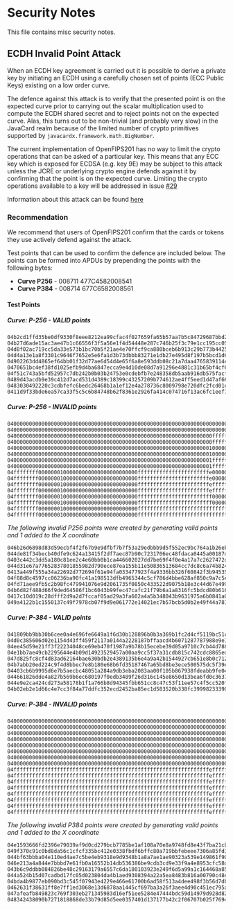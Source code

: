    # Security Notes
   
   This file contains misc security notes.
   
   ## ECDH Invalid Point Attack
   When an ECDH key agreement is carried out it is possible to derive a private key by initiating an ECDH using a carefully
   chosen set of points (ECC Public Keys) existing on a low order curve.
   
   The defence against this attack is to verify that the presented point is on the expected curve prior to carrying out the scalar
   multiplication used to compute the ECDH shared secret and to reject points not on the expected curve. Alas, this turns
   out to be non-trivial (and probably very slow) in the JavaCard realm because of the limited number of crypto primitives
   supported by `javacardx.framework.math.BigNumber`.
   
   The current implementation of OpenFIPS201 has no way to limit the crypto operations that can be asked of a particular
   key. This means that any ECC key which is exposed for ECDSA (e.g. key 9E) may be subject to this attack unless the JCRE
   or underlying crypto engine defends against it by confirming that the point is on the expected curve. Limiting the
   crypto operations available to a key will be addressed in issue [#29](https://github.com/makinako/OpenFIPS201/issues/29) 
   
   Information about this attack can be found [here](https://web-in-security.blogspot.com/2015/09/practical-invalid-curve-attacks.html)
   
   ### Recommendation
   We recommend that users of OpenFIPS201 confirm that the cards or tokens they use actively defend against the attack.
   
   Test points that can be used to confirm the defence are included below. The points can be formed into APDUs by
   prepending the points with the following bytes:
   
   * __Curve P256__ - 008711 <key number> 477C4582008541 <point>
   * __Curve P384__ - 008714 <key number> 677C6582008561 <point>
   
   #### Test Points
   ##### Curve: P-256 - VALID points
   ```
   04b2cd1ffd35be0df9330f8eee8212ea99cfac4f027659fa65b57aa7b5c84729687bbd298f68f24cab97b2013808870820769b9e0771b038106f14f7b94b2b698f
   04b27d6ade15ac3ae47b1c66556f3f5a56e1f4d54448e287c746b25f3c79e1cc195cc0529d6d8eef73b5dd62e51137df259b530b5a1af5ff393a7eb0aaeb6ad308
   04d8f02ac719cc5da33e573b1bc70b5f21ae4e70ffcf9ca880bceb6b913c29b773b442500c64b8249b1587e95b6f8dacd50439eba5a5139a35a2f27487285d4c5d
   04d4a13e1a8f3301c9646f7652e5e6fa1d3b73dbbb83271e1db27e495d8f197b5bcd1d69ab4c98ddbdeac1025d29618b55b72723beb8fe148302a7c51168492302
   04902263dd4865ef64bb01f32d77ae6d54d4e65f6a8e593ddb08c21a7daa4765839114e0b8577188740f8ba8d5cb6f2c23062f3b6bed45f005b4bfd339f0729f55
   0470651bc4ef38fd1025efb9d4ba6847ecca9e4d10de08d7a91296e4881c31b65bf4cf6bfae2394cc12355178c9663bd7344ed4c5b84470406f2ef8df9229d5ac6
   04f51c743a5bfd52957c7db242b0b03b24753e0cdebfb7e248358db5aab916db575facfe6fa09bf244fb1affc45e5f4941353879669f668cabcba0b5a74b3ac510
   0489d43acdb9e39c412d7acd531d4389c18399c43257209b774612ae4ff5eed1d47af66c639eb814661deb202a9d3234f8146b0bad7ba65b020058ae54c39e4642
   0483030492220c3cdbfefc6bedc26468b1a1ef12e4a278736c8009798e720dfc2fcd01ea5a2eed6d85c16d183731f96e2b220520b6b5f3a6da50f4a6c3f7af3a9f
   0411d9f33bde6ea57ca33f5c5c6b84748b62f8361e2926fa414c074716f13ac6fc1eef72ac622bf527f50c0f9dc55a22d387e04f59d87d2d635e6aeb875f5e35f4
   ```
   
   ##### Curve: P-256 - INVALID points
   ```
   0400000000000000000000000000000000000000000000000000000000000000000000000000000000000000000000000000000000000000000000000000000000
   0400000000000000000000000000000000000000000000000000000000000000000000000000000000000000000000000000000000000000000000000000000001
   040000000000000000000000000000000000000000000000000000000000000000ffffffff00000001000000000000000000000000fffffffffffffffffffffffe
   040000000000000000000000000000000000000000000000000000000000000000ffffffff00000001000000000000000000000000ffffffffffffffffffffffff
   0400000000000000000000000000000000000000000000000000000000000000010000000000000000000000000000000000000000000000000000000000000000
   0400000000000000000000000000000000000000000000000000000000000000010000000000000000000000000000000000000000000000000000000000000001
   040000000000000000000000000000000000000000000000000000000000000001ffffffff00000001000000000000000000000000fffffffffffffffffffffffe
   040000000000000000000000000000000000000000000000000000000000000001ffffffff00000001000000000000000000000000ffffffffffffffffffffffff
   04ffffffff00000001000000000000000000000000fffffffffffffffffffffffe0000000000000000000000000000000000000000000000000000000000000000
   04ffffffff00000001000000000000000000000000fffffffffffffffffffffffe0000000000000000000000000000000000000000000000000000000000000001
   04ffffffff00000001000000000000000000000000fffffffffffffffffffffffeffffffff00000001000000000000000000000000fffffffffffffffffffffffe
   04ffffffff00000001000000000000000000000000fffffffffffffffffffffffeffffffff00000001000000000000000000000000ffffffffffffffffffffffff
   04ffffffff00000001000000000000000000000000ffffffffffffffffffffffff0000000000000000000000000000000000000000000000000000000000000000
   04ffffffff00000001000000000000000000000000ffffffffffffffffffffffff0000000000000000000000000000000000000000000000000000000000000001
   04ffffffff00000001000000000000000000000000ffffffffffffffffffffffffffffffff00000001000000000000000000000000fffffffffffffffffffffffe
   04ffffffff00000001000000000000000000000000ffffffffffffffffffffffffffffffff00000001000000000000000000000000ffffffffffffffffffffffff
   ```
   
   _The following invalid P256 points were created by generating valid points and 1 added to the X coordinate_
   ```
   046b26d6898d83d59ecbf4f2f67b9e9dfbf7b7f53a29edbbb9d5f552ec9bc764a1b26eb362bc08f76f9236c29abda0f18c0dda139f95894170aa4465530a537104
   044de81f34becb40dfe9c624a13415f2df7aec87b90c7231706ec48fdaca0445a00187d6f4b77989059481c5b96c5d20a90c5ce23368a588073037320f9572a35e
   0403c442c3dd5a180c81ee2c4e60bb0b1ca446602027dd7be69f4f0e4a17a7c2627472d7f0782e5f655a259773e458a4e870434f52f21243ca62af81a793d23e0d
   044d31e67a77652837801855982d790ece87ea155b11e50836513684cc7dc8c6a74b824cf3e33d7712ce324a496fa58035a75ef8ed729d087af0a747e502ad8e9d
   0413a449f555a34a22692d772694f61e94fa033477923f4a9336bb326f60842f3b94535ab888ae77e063581e1c0c0d8f15aeb598b1b9c7995608fb4edfa156c712
   04f88d8c4597cc06236ba90fc41a198513dfb4965344c5cf786d4bbe628af850c9a7c5e34be311f21a5ecdb1ba78b7ba3537fea1bf0d3b3d4a689ae33b3ddd9299
   04fd71aee9fb5c2b98fc479941076e9d2061735f0850c433522d9075b18e3c44d67e4999d889b21b193241e39ea7042eaa067fc2d908b7ea91f227fdbb2377a4aa
   04b6d82f488d66f9ded64586f1bc6043b99fec47cafc21f79b6a1a8316fc5bdcd80b616e352de352b6f0e4e1f1e8e5cc8c795d695b7d66f082b2823a4e8dfbdb37
   0417c10d019c28dfff2d9a2d7fccaf05ad29a3fa602a4a5b348043b9631975a6b0841a02f06c744d5cb57d7970cbe9ef96579d3d66079db2d11bf21bf348eb9926
   049a4122b1c1550137c49f7978cb07f9d9e061772e14021ec7b57bcb5d0b2e49f44a78108fbcf10a3bdbd765201cae975ceaed7dbe5bb7c2cf9210be8fc3292bf6
   ```
   
   ##### Curve: P-384 - VALID points
   ```
   041809bb9bb30b6cee0a4e696fe6649a1f6d30b128896b0b3a369b1fc2d4cf5119bc51ce048fee360f2aab82e03a41f0acfd964a8470ab026ca56dfac9a44528d85bd70ea43200402cd99a8a172a896caf9fa4b9782184792ac8430c847ae22b18
   04d0c385606d02e1154d43ff459f2117a0144a2228187bffaacd4b6071287787988e9e1dadf792968eb64be75769c3c5350ad60e9b4bd96e8b9c3100658ae0fbb94fae2f298040384e4f2435953a2cd7f211b630c9827e279ce08ec42d7f3ed7f4
   04ee45d59e21ff3f22234048ce69eb470f1987a9b78b15ecebe39d05a9710c7cb44d7884f0b1627af831f1d83e8137f0dcbf5f2046fc06fc299acb615f305c696b40f5c523f1b10b2e734b8532960df9ccb8247a6774fadc51c98b9bc5e120ddb3
   04e1bb7ae49cb2295644e4b09d14923529457a00aa9cc5f37a31cdb815c742cdc8865edf3f8af7a60b4c4c88c03cb8d88ebc09305521a7f47a50a98782d86e22d979c34716657237364c9ef3aa5b1138d717b5c83e1d689938109368bdd46b1848
   047d825fc8cf4d83ad62164bae630bdb2e4389135b6e4a9a42b1544927cb651e8b0c712d8446d67250893f7d5cbe87a714cd84c3c74aa8b8acc97d3fd07ef190cfd9e165ff607dc80afcc05fe92b7b3b3d773ae8e4d97a241faaea272ccedb6d2d
   04b7abb20ed224c9f4d8bbec7e8b180e68b6fd35187467a65bd8be3ece500575dc5f39ebfc1ee8e2591363a95985b4ed689ce1c1a5073bc01d20f9067594bb1e2cea2213254ba50962965b57f0b451a4f3e96b47a6888b9641c5d86e6ed8ed6cd8
   04403cb6b9995d6e7b5aecbc48051a284a9db3eba2083aa00f105b867938fdeabb9fe043f6ea88ae6f523b2ca306a6fd0fdc8a3bed56c819b5ab0b292890b05a749b8cd1b80138896b44fff9a15b6ead2b6413cd3fcf9de9628fac95c6a475e6de
   044661826dde4a827b569b6ec680197f0edb3489f26d316c145e8650d13bea6fd0c3637f6ad5f1efabcac438bd85a8ba3080746acd16d4e1938bc7d3e1b34e01a616e829335a3449c97a82db63c2cc97a476455b6f8bed930cd50ef0081b8d6699
   044e9e2ca424cd273a58178b1f1a766b8d94345fbb651cc8c47c53f11ee57c4f5cc520fb5f23e0280e5e1352a8197f40364e2101a0003e45e24fb3136f2d0c38ecac9a24bd5f647fa07a37b81c3500388055a211c1addddaa0e2c23fde48626e7e
   04b02eb2e1d66c4e7cc3f84a77ddfc352ecd2452ba85ec1d583520b338fc399982333905d00a010f0cc2756eeb475543606844fe2d89b0b03802c7d542cffa8581871d11884725956b47fb60b9dab3da2c3060c9f872a651e61a08edf77e624b4b
   ```
   
   ##### Curve: P-384 - INVALID points
   ```
   04000000000000000000000000000000000000000000000000000000000000000000000000000000000000000000000000000000000000000000000000000000000000000000000000000000000000000000000000000000000000000000000000
   04000000000000000000000000000000000000000000000000000000000000000000000000000000000000000000000000000000000000000000000000000000000000000000000000000000000000000000000000000000000000000000000001
   04000000000000000000000000000000000000000000000000000000000000000000000000000000000000000000000000fffffffffffffffffffffffffffffffffffffffffffffffffffffffffffffffeffffffff0000000000000000fffffffe
   04000000000000000000000000000000000000000000000000000000000000000000000000000000000000000000000000fffffffffffffffffffffffffffffffffffffffffffffffffffffffffffffffeffffffff0000000000000000ffffffff
   04000000000000000000000000000000000000000000000000000000000000000000000000000000000000000000000001000000000000000000000000000000000000000000000000000000000000000000000000000000000000000000000000
   04000000000000000000000000000000000000000000000000000000000000000000000000000000000000000000000001000000000000000000000000000000000000000000000000000000000000000000000000000000000000000000000001
   04000000000000000000000000000000000000000000000000000000000000000000000000000000000000000000000001fffffffffffffffffffffffffffffffffffffffffffffffffffffffffffffffeffffffff0000000000000000fffffffe
   04000000000000000000000000000000000000000000000000000000000000000000000000000000000000000000000001fffffffffffffffffffffffffffffffffffffffffffffffffffffffffffffffeffffffff0000000000000000ffffffff
   04fffffffffffffffffffffffffffffffffffffffffffffffffffffffffffffffeffffffff0000000000000000fffffffe000000000000000000000000000000000000000000000000000000000000000000000000000000000000000000000000
   04fffffffffffffffffffffffffffffffffffffffffffffffffffffffffffffffeffffffff0000000000000000fffffffe000000000000000000000000000000000000000000000000000000000000000000000000000000000000000000000001
   04fffffffffffffffffffffffffffffffffffffffffffffffffffffffffffffffeffffffff0000000000000000fffffffefffffffffffffffffffffffffffffffffffffffffffffffffffffffffffffffeffffffff0000000000000000fffffffe
   04fffffffffffffffffffffffffffffffffffffffffffffffffffffffffffffffeffffffff0000000000000000fffffffefffffffffffffffffffffffffffffffffffffffffffffffffffffffffffffffeffffffff0000000000000000ffffffff
   04fffffffffffffffffffffffffffffffffffffffffffffffffffffffffffffffeffffffff0000000000000000ffffffff000000000000000000000000000000000000000000000000000000000000000000000000000000000000000000000000
   04fffffffffffffffffffffffffffffffffffffffffffffffffffffffffffffffeffffffff0000000000000000ffffffff000000000000000000000000000000000000000000000000000000000000000000000000000000000000000000000001
   04fffffffffffffffffffffffffffffffffffffffffffffffffffffffffffffffeffffffff0000000000000000fffffffffffffffffffffffffffffffffffffffffffffffffffffffffffffffffffffffeffffffff0000000000000000fffffffe
   04fffffffffffffffffffffffffffffffffffffffffffffffffffffffffffffffeffffffff0000000000000000fffffffffffffffffffffffffffffffffffffffffffffffffffffffffffffffffffffffeffffffff0000000000000000ffffffff
   ```
   
   _The following invalid P384 points were created by generating valid points and 1 added to the X coordinate_
   ```
   04e1593666fd2396e79039af9d0cd279bcb7785be1af108a70e8a9748fd8e43f7ba21cb2ed1a1fe538fb50e8c39dfd4b069a525ef6a956d59fb8aed547b0eee4f70a198e9f6af58bb662090e6f7e592d7e4dda3e30a8ff4fe9a5b98cb3a427dc3f
   049f370c91c0bd8da56c1cfcf335bc412e0338fbdf6bffc80a719bbfebeee7306a85fd3d9930a7aeb83297d6e8b90777aeca15a775dfcf43c93860e84438afdf6aba3a6db8c97d843dd711b687da7a7c0702716bab3caea3d80e388e6bdfa833a8
   044bf63bbba04e110ed4ae7c5be4eb9318e9d9348b1a8a7ae1ae90323a539e149861f90949de82ebcfbb82a36c50c21fe6372673f590f8da0e981396b55e3a2920f5086ae9c66046d18a0de4462d6c2a6e4b0e0320f116d45499c5e6bbc173bd29
   046e213a4a844e7bbbd7e61fb0a16552b14db536386be9cdb3cd9e33f9a4e8953cfc58d883f744f1b4581239e09c0471ec5745589e47e1648294d65eb02e7081182fd41db2bd4b3263432e654667d4bf2b3810bac64dbf81045b021f316cc331c6
   043b6c9ddbb084826be48c29163179a6557c6da180103923e249f6d5a99a1c164468a85db8ae1e43dffcc916be715843bfb697415b95f9c617d623a2944359c6633ba614a3d1ed5f1d4441219282359140f006be1eb406eb52cfd5cb69b6f5d88d
   044a524b15d07cadbd17fc05d023804da4b1aed9308394a22a5ea8483b816a00790c48e22360658c98ec781e96ed7bcd9e36c2c7a7ba086c6706b0d0373d2dbb6812c27d3b5408d83e8d74ba1fe86356d007abf48c391a35262f4b115429555e1b
   04bda4b9877eb090bd3c545f07943e4229e466e61700b6ad58f513a4dee498f3b56d7db0e79a1a69104c2315dd641b14ef8acd243591098902907dd8ddcf9d653588c899671160133e1cb10f1a065ef12e07f969798615f6e56ace1c9e27f44562
   0462631f38631ff8e7ff1ed3068e13d6878aa1445cf697ba3a26f3aee4d90c451ec795a9411257d298fa33ef5b47b10518fceb1ee10569f030ad043e6679e62cb7567b30612f68e2f3729fb000df0400e0448f09b383ee50c83531010fb52bc008
   047afeafb849823c769f303eb271345983d16ef51ee5284e47444bdc59d14979d928d822cfbbcf59e2e8e08aef3ed7325667be02e63b4f2f2785d32701ad2f287f56f1877e0bcbbfc3fb4da2111548ebcc7a18b048d5e94825a601e965965390b9
   048342438090b7271818868de33b79d85d5ee0357401d137177b42c2f06707b025f7694b34c95ee3c14c0fe8c0d90138896ab7b167f9f7ef37affe4bd237c020c97a4ae452eaabd8cdf5ed8e0a163b614bcd62e90b3841d08147b0ab6896fc1881
   ```